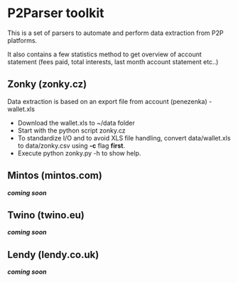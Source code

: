 # P2Parser toolkit

This is a set of parsers to automate and perform data extraction from P2P platforms.

It also contains a few statistics method to get overview of account statement (fees paid, total interests, last month account statement etc..)


## Zonky (zonky.cz)

Data extraction is based on an export file from account (penezenka) - wallet.xls

- Download the wallet.xls to ~/data folder
- Start with the python script zonky.cz
- To standardize I/O and to avoid XLS file handling, convert data/wallet.xls to data/zonky.csv using **-c** flag **first**.
- Execute python zonky.py -h to show help. 

## Mintos (mintos.com)
**_coming soon_**

## Twino (twino.eu)
**_coming soon_**

## Lendy (lendy.co.uk)
**_coming soon_**